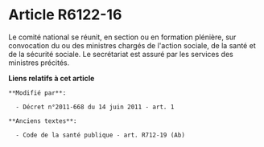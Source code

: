 # Article R6122-16

Le comité national se réunit, en section ou en formation plénière, sur convocation du ou des ministres chargés de l'action
sociale, de la santé et de la sécurité sociale. Le secrétariat est assuré par les services des ministres précités.

**Liens relatifs à cet article**

	**Modifié par**:

	  - Décret n°2011-668 du 14 juin 2011 - art. 1

	**Anciens textes**:

	  - Code de la santé publique - art. R712-19 (Ab)
